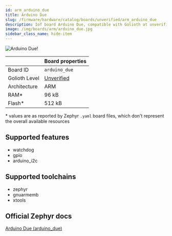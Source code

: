 ```yaml
---
id: arm_arduino_due
title: Arduino Due
slug: /firmware/hardware/catalog/boards/unverified/arm_arduino_due
description: IoT board Arduino Due, compatible with Golioth at unverified level.
image: /img/boards/arm/arduino_due.jpg
sidebar_class_name: hide-item
---
```


[//]: # (This is an auto-generated file, do not edit! Changes to it will be lost upon re-generation)

![Arduino Due!](/img/boards/arm/arduino_due.jpg "Arduino Due")

|                | Board properties     |
| -------------  | -------------------- |
| Board ID       | `arduino_due` |
| Golioth Level  | [Unverified](/firmware/hardware#unverified-boards) |
| Architecture   | ARM |
| RAM*           | 96 kB |
| Flash*         | 512 kB |

\* values are as reported by Zephyr `.yaml` board files, which don't represent the overall available resources



## Supported features

* watchdog
* gpio
* arduino_i2c

## Supported toolchains

* zephyr
* gnuarmemb
* xtools

## Official Zephyr docs

[Arduino Due (arduino_due)](https://docs.zephyrproject.org/3.6.0/boards/arm/arduino_due/doc/index.html)
